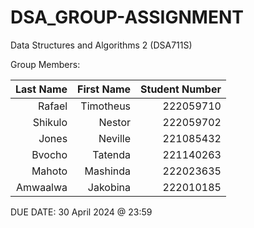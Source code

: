 # DSA_GROUP-ASSIGNMENT

Data Structures and Algorithms 2 (DSA711S)

Group Members:


| Last Name  | First Name| Student Number |
|-----------:| ---------:|------------:|
| Rafael     | Timotheus | 222059710   | GL
| Shikulo    | Nestor    | 222059702   |
| Jones      | Neville   | 221085432   |
| Bvocho     | Tatenda   | 221140263   |
| Mahoto     | Mashinda  | 222023635   |
| Amwaalwa   | Jakobina  | 222010185   |



DUE DATE: 30 April 2024 @ 23:59
